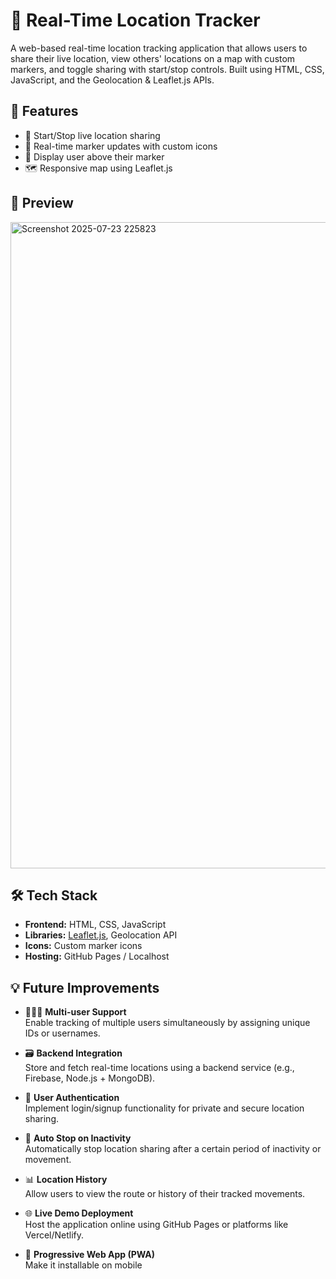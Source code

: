 # 📍 Real-Time Location Tracker

A web-based real-time location tracking application that allows users to share their live location, view others' locations on a map with custom markers, and toggle sharing with start/stop controls. Built using HTML, CSS, JavaScript, and the Geolocation & Leaflet.js APIs.

## 🚀 Features

- 🔴 Start/Stop live location sharing
- 🧭 Real-time marker updates with custom icons
- 📍 Display user above their marker
- 🗺️ Responsive map using Leaflet.js

## 📸 Preview

<img width="1915" height="1034" alt="Screenshot 2025-07-23 225823" src="https://github.com/user-attachments/assets/133493f4-1437-42cc-84fe-80e01268e76a" /> 

## 🛠️ Tech Stack

- **Frontend:** HTML, CSS, JavaScript
- **Libraries:** [Leaflet.js](https://leafletjs.com/), Geolocation API
- **Icons:** Custom marker icons
- **Hosting:** GitHub Pages / Localhost

## 💡 Future Improvements

- 🧑‍🤝‍🧑 **Multi-user Support**  
  Enable tracking of multiple users simultaneously by assigning unique IDs or usernames.

- 🗃️ **Backend Integration**  
  Store and fetch real-time locations using a backend service (e.g., Firebase, Node.js + MongoDB).

- 🔐 **User Authentication**  
  Implement login/signup functionality for private and secure location sharing.

- 🛑 **Auto Stop on Inactivity**  
  Automatically stop location sharing after a certain period of inactivity or movement.

- 📊 **Location History**  
  Allow users to view the route or history of their tracked movements.

- 🌐 **Live Demo Deployment**  
  Host the application online using GitHub Pages or platforms like Vercel/Netlify.

- 📱 **Progressive Web App (PWA)**  
  Make it installable on mobile


